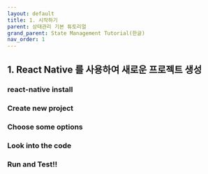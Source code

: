 ```yaml
---
layout: default
title: 1. 시작하기
parent: 상태관리 기본 튜토리얼
grand_parent: State Management Tutorial(한글)
nav_order: 1
---
```


## 1. React Native 를 사용하여 새로운 프로젝트 생성 

### react-native install 

### Create new project

### Choose some options

### Look into the code

### Run and Test!!